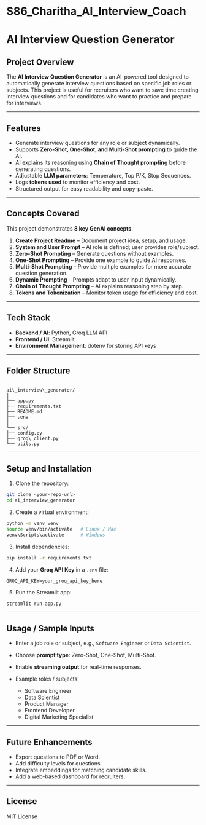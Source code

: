 # S86_Charitha_AI_Interview_Coach
# AI Interview Question Generator

## Project Overview
The **AI Interview Question Generator** is an AI-powered tool designed to automatically generate interview questions based on specific job roles or subjects. This project is useful for recruiters who want to save time creating interview questions and for candidates who want to practice and prepare for interviews.

---

## Features
- Generate interview questions for any role or subject dynamically.
- Supports **Zero-Shot, One-Shot, and Multi-Shot prompting** to guide the AI.
- AI explains its reasoning using **Chain of Thought prompting** before generating questions.
- Adjustable **LLM parameters**: Temperature, Top P/K, Stop Sequences.
- Logs **tokens used** to monitor efficiency and cost.
- Structured output for easy readability and copy-paste.

---

## Concepts Covered
This project demonstrates **8 key GenAI concepts**:
1. **Create Project Readme** – Document project idea, setup, and usage.
2. **System and User Prompt** – AI role is defined; user provides role/subject.
3. **Zero-Shot Prompting** – Generate questions without examples.
4. **One-Shot Prompting** – Provide one example to guide AI responses.
5. **Multi-Shot Prompting** – Provide multiple examples for more accurate question generation.
6. **Dynamic Prompting** – Prompts adapt to user input dynamically.
7. **Chain of Thought Prompting** – AI explains reasoning step by step.
8. **Tokens and Tokenization** – Monitor token usage for efficiency and cost.

---

## Tech Stack
- **Backend / AI**: Python, Groq LLM API
- **Frontend / UI**: Streamlit
- **Environment Management**: dotenv for storing API keys

---

## Folder Structure
```

ai\_interview\_generator/
│
├── app.py
├── requirements.txt
├── README.md
├── .env
│
└── src/
├── config.py
├── groq\_client.py
└── utils.py

````

---

## Setup and Installation

1. Clone the repository:

```bash
git clone <your-repo-url>
cd ai_interview_generator
````

2. Create a virtual environment:

```bash
python -m venv venv
source venv/bin/activate   # Linux / Mac
venv\Scripts\activate      # Windows
```

3. Install dependencies:

```bash
pip install -r requirements.txt
```

4. Add your **Groq API Key** in a `.env` file:

```
GROQ_API_KEY=your_groq_api_key_here
```

5. Run the Streamlit app:

```bash
streamlit run app.py
```

---

## Usage / Sample Inputs

* Enter a job role or subject, e.g., `Software Engineer` or `Data Scientist`.
* Choose **prompt type**: Zero-Shot, One-Shot, Multi-Shot.
* Enable **streaming output** for real-time responses.
* Example roles / subjects:

  * Software Engineer
  * Data Scientist
  * Product Manager
  * Frontend Developer
  * Digital Marketing Specialist

---

## Future Enhancements

* Export questions to PDF or Word.
* Add difficulty levels for questions.
* Integrate embeddings for matching candidate skills.
* Add a web-based dashboard for recruiters.

---

## License

MIT License


